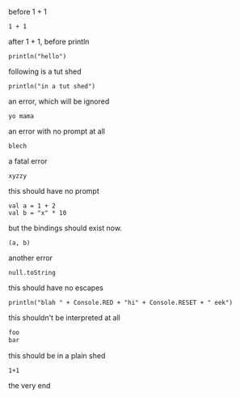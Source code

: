 

before 1 + 1

```tut
1 + 1
```

after 1 + 1, before println

```tut
println("hello")
```

following is a tut shed

```tut
println("in a tut shed")
```

an error, which will be ignored

```tut:nofail
yo mama
```

an error with no prompt at all

```tut:nofail:silent
blech
```

a fatal error

```tut
xyzzy
```

this should have no prompt

```tut:silent
val a = 1 + 2
val b = "x" * 10
```

but the bindings should exist now.

```tut
(a, b)
```

another error
```tut
null.toString
```

this should have no escapes

```tut
println("blah " + Console.RED + "hi" + Console.RESET + " eek")
```

this shouldn't be interpreted at all

```scala
foo
bar
```

this should be in a plain shed

```tut:plain
1+1
```

the very end

